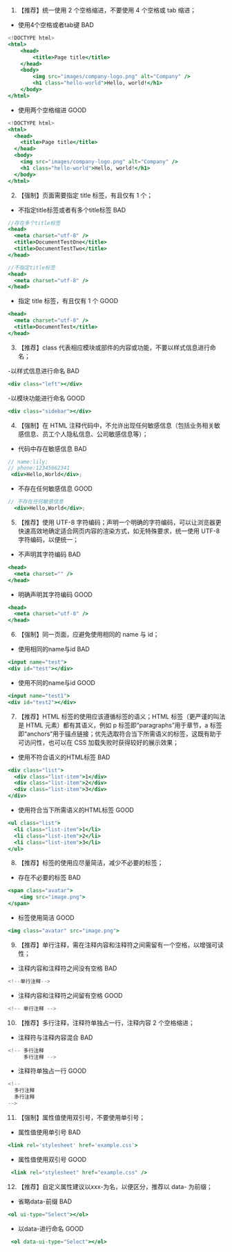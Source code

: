 1. 【推荐】统一使用 2 个空格缩进，不要使用 4 个空格或 tab 缩进；

- 使用4个空格或者tab键 <Badge type="error">BAD</Badge>

```jsx | pure
<!DOCTYPE html>
<html>
    <head>
        <title>Page title</title>
    </head>
    <body>
        <img src="images/company-logo.png" alt="Company" />
        <h1 class="hello-world">Hello, world!</h1>
    </body>
</html>
```

- 使用两个空格缩进 <Badge type="success">GOOD</Badge>

```jsx | pure
<!DOCTYPE html>
<html>
  <head>
    <title>Page title</title>
  </head>
  <body>
    <img src="images/company-logo.png" alt="Company" />
    <h1 class="hello-world">Hello, world!</h1>
  </body>
</html>
```

2. 【强制】页面需要指定 title 标签，有且仅有 1 个；


-  不指定title标签或者有多个title标签 <Badge type="error">BAD</Badge>

```jsx | pure
//存在多个title标签
<head>
  <meta charset="utf-8" />
  <title>DocumentTestOne</title>
  <title>DocumentTestTwo</title>
</head>

//不指定title标签
<head>
  <meta charset="utf-8" />
</head>
```


- 指定 title 标签，有且仅有 1 个 <Badge type="success">GOOD</Badge>

```jsx | pure
<head>
  <meta charset="utf-8" />
  <title>DocumentTest</title>
</head>
```

3. 【推荐】class 代表相应模块或部件的内容或功能，不要以样式信息进行命名；

-以样式信息进行命名 <Badge type="error">BAD</Badge>

```jsx | pure
<div class="left"></div>
```

-以模块功能进行命名 <Badge type="success">GOOD</Badge>

```jsx | pure
<div class="sidebar"></div>
```

4. 【强制】在 HTML 注释代码中，不允许出现任何敏感信息（包括业务相关敏感信息、员工个人隐私信息、公司敏感信息等）；

- 代码中存在敏感信息 <Badge type="error">BAD</Badge>

```jsx | pure
// name:lily;
// phone:12345662341
 <div>Hello,World</div>;
```
- 不存在任何敏感信息 <Badge type="success">GOOD</Badge>

```jsx | pure
// 不存在任何敏感信息
  <div>Hello,World</div>;
```

5. 【推荐】使用 UTF-8 字符编码；声明一个明确的字符编码，可以让浏览器更快速高效地确定适合网页内容的渲染方式，如无特殊要求，统一使用 UTF-8 字符编码，以便统一；

- 不声明其字符编码 <Badge type="error">BAD</Badge>

```jsx | pure
<head>
  <meta charset="" />
</head>
```

- 明确声明其字符编码 <Badge type="success">GOOD</Badge>

```jsx | pure
<head>
  <meta charset="utf-8" />
</head>
```

6. 【强制】同一页面，应避免使用相同的 name 与 id；

- 使用相同的name与id <Badge type="error">BAD</Badge>

```jsx | pure
<input name="test">
<div id="test"></div>
```

- 使用不同的name与id <Badge type="success">GOOD</Badge>

```jsx | pure
<input name="test1">
<div id="test2"></div>
```

7. 【推荐】HTML 标签的使用应该遵循标签的语义；HTML 标签（更严谨的叫法是 HTML 元素）都有其语义，例如 p 标签即“paragraphs”用于章节，a 标签即“anchors”用于锚点链接；优先选取符合当下所需语义的标签，这既有助于可访问性，也可以在 CSS 加载失败时获得较好的展示效果；

- 使用不符合语义的HTML标签 <Badge type="error">BAD</Badge>

```jsx | pure
<div class="list">
  <div class="list-item">1</div>
  <div class="list-item">2</div>
  <div class="list-item">3</div>
</div>
```

- 使用符合当下所需语义的HTML标签 <Badge type="success">GOOD</Badge>

```jsx | pure
<ul class="list">
  <li class="list-item">1</li>
  <li class="list-item">2</li>
  <li class="list-item">3</li>
</ul>
```

8. 【推荐】标签的使用应尽量简洁，减少不必要的标签；

- 存在不必要的标签 <Badge type="error">BAD</Badge>

```jsx | pure
<span class="avatar">
    <img src="image.png">
</span>
```

- 标签使用简洁 <Badge type="success">GOOD</Badge>

```jsx | pure
<img class="avatar" src="image.png">
```

9. 【推荐】单行注释，需在注释内容和注释符之间需留有一个空格，以增强可读性；

- 注释内容和注释符之间没有空格 <Badge type="error">BAD</Badge>

```jsx | pure
<!--单行注释-->

```

- 注释内容和注释符之间留有空格 <Badge type="success">GOOD</Badge>

```jsx | pure
<!-- 单行注释 -->
```

10. 【推荐】多行注释，注释符单独占一行，注释内容 2 个空格缩进；

- 注释符与注释内容混合 <Badge type="error">BAD</Badge>

```jsx | pure
<!-- 多行注释 
     多行注释 -->
```

- 注释符单独占一行 <Badge type="success">GOOD</Badge>

```jsx | pure
<!--
  多行注释
  多行注释
-->
```

11. 【强制】属性值使用双引号，不要使用单引号；

- 属性值使用单引号 <Badge type="error">BAD</Badge>

```jsx | pure
<link rel='stylesheet' href='example.css'>
```

- 属性值使用双引号 <Badge type="success">GOOD</Badge>

```jsx | pure
 <link rel="stylesheet" href="example.css" />
```

12. 【推荐】自定义属性建议以xxx-为名，以便区分，推荐以 data- 为前缀；

- 省略data-前缀 <Badge type="error">BAD</Badge>

```jsx | pure
<ol ui-type="Select"></ol>

```

- 以data-进行命名 <Badge type="success">GOOD</Badge>

```jsx | pure
 <ol data-ui-type="Select"></ol>
```

